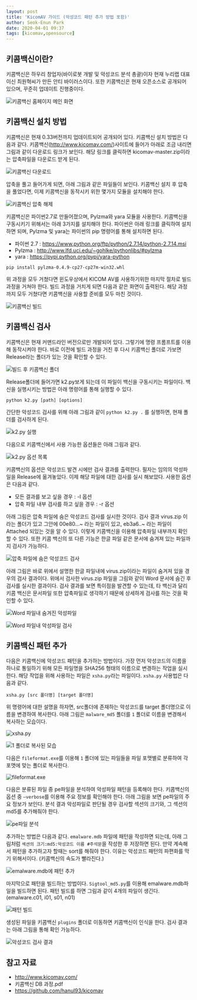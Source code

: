 ```yaml
---
layout: post
title: 'KicomAV 가이드 (악성코드 패턴 추가 방법 포함)'
author: Seok-Enun Park
date: 2020-04-01 09:37
tags: [kicomav,opensource]
---
```

## 키콤백신이란?

키콤백신은 하우리 창업자(바이로봇 개발 및 악성코드 분석 총괄)이자 현재 누리랩 대표이신 최원혁씨가 만든 안티 바이러스이다. 또한 키콤백신은 현재 오픈소스로 공개되어 있으며, 꾸준히 업데이트 진행중이다.

![키콤백신 홈페이지 메인 화면](/files/kicomav_guide_1.png)

## 키콤백신 설치 방법

키콤백신은 현재 0.33버전까지 업데이트되어 공개되어 있다. 키콤백신 설치 방법은 다음과 같다.
키콤백신(http://www.kicomav.com/)사이트에 들어가 아래로 조금 내리면 그림과 같이 다운로드 링크가 보인다. 해당 링크를 클릭하면 kicomav-master.zip이라는 압축파일을 다운로드 받게 된다.

![키콤백신 다운로드](/files/kicomav_guide_2.png)

압축을 풀고 들어가게 되면, 아래 그림과 같은 파일들이 보인다. 키콤백신 설치 후 압축을 풀었다면, 이제 키콤백신을 동작시키 위한 몇가지 모듈을 설치해야 한다.

![키콤백신 압축 해제](/files/kicomav_guide_3.png)

키콤백신은 파이썬2.7로 만들어졌으며, Pylzma와 yara 모듈을 사용한다. 키콤백신을 구동시키기 위해서는 아래 3가지를 설치해야 한다. 파이썬은 아래 링크를 클릭하여 설치하면 되며, Pylzma 및 yara는 파이썬의 pip 명령어를 통해 설치하면 된다.

- 파이썬 2.7 : <https://www.python.org/ftp/python/2.7.14/python-2.7.14.msi>
- Pylzma : <http://www.lfd.uci.edu/~gohlke/pythonlibs/#pylzma>
- yara : <https://pypi.python.org/pypi/yara-python>

```
pip install pylzma-0.4.9-cp27-cp27m-win32.whl
```

위 과정을 모두 거쳤다면 윈도우상에서 KICOM AV를 사용하기위한 마지막 절차로 빌드과정을 거쳐야 한다. 빌드 과정을 거치게 되면 다음과 같은 화면이 출력된다. 해당 과정까지 모두 거쳤다면 키콤백신을 사용할 준비를 모두 마친 것이다.

![키콤백신 빌드](/files/kicomav_guide_4.png)

## 키콤백신 검사

키콤백신은 현재 커맨드라인 버전으로만 개발되어 있다. 그렇기에 명령 프롬프트를 이용해 동작시켜야 한다. 바로 이전에 빌드 과정을 거친 후 다시 키콤백신 폴더로 가보면 Release라는 폴더가 있는 것을 확인할 수 있다.

![빌드 후 키콤백신 폴더](/files/kicomav_guide_5.png)

Release폴더에 들어가면 k2.py보게 되는데 이 파일이 백신을 구동시키는 파일이다. 백신을 실행시키는 방법은 아래 명령어를 통해 실행할 수 있다.

```
python k2.py [path] [options]
```

간단한 악성코드 검사를 위해 아래 그림과 같이 ```python k2.py .``` 를 실행하면, 현재 폴더를 검사하게 된다.

![k2.py 실행](/files/kicomav_guide_6.png)

다음으로 키콤백신에서 사용 가능한 옵션들은 아래 그림과 같다.

![k2.py 옵션 목록](/files/kicomav_guide_7.png)

키콤백신의 옵션은 악성코드 발견 시에만 검사 결과를 출력한다. 필자는 임의의 악성파일을 Release에 옮겨놓았다. 이제 해당 파일에 대한 검사를 실시 해보았다. 사용한 옵션은 다음과 같다.

- 모든 결과를 보고 싶을 경우 : -I 옵션
- 압축 파일 내부 검사를 하고 싶을 경우 : -r 옵션

아래 그림은 압축 파일에 숨은 악성코드 검사를 실시한 것이다. 검사 결과 virus.zip 이라는 폴더가 있고 그안에 00e80…~ 라는 파일이 있고, eb3a6..~ 라는 파일이 Attached 되있는 것을 알 수 있다. 이렇게 키콤백신을 이용해 압축파일 내부까지 확인 할 수 있다. 또한 키콤 백신의 또 다른 기능은 한글 파일 같은 문서에 숨겨져 있는 파일까지 검사가 가능하다.

![압축 파일에 숨은 악성코드 검사](/files/kicomav_guide_8.png)

아래 그림은 바로 위에서 설명한 한글 파일내에 virus.zip이라는 파일이 숨겨져 있을 경우의 검사 결과이다. 위에서 검사한 virus.zip 파일을 그림와 같이 Word 문서에 숨긴 후 검사를 실시한 결과이다. 검사 결과를 보면 특이점을 발견할 수 있는데, 타 백신과 달리 키콤 백신은 문서파일 또한 압축파일로 생각하기 때문에 상세하게 검사를 하는 것을 확인할 수 있다.

![Word 파일내 숨겨진 악성파일](/files/kicomav_guide_9.png)

![Word 파일내 악성파일 검사](/files/kicomav_guide_10.png)

## 키콤백신 패턴 추가

다음은 키콤백신에 악성코드 패턴을 추가하는 방법이다. 가장 먼저 악성코드의 이름을 하나로 통일하기 위해 모든 파일명을 SHA256 형태의 이름으로 변경하는 작업을 실시한다. 해당 작업을 위해 사용하는 파일은 ```xsha.py```라는 파일이다. ```xsha.py``` 사용법은 다음과 같다.

```
xsha.py [src 폴더명] [target 폴더명] 
```

위 명령어에 대한 설명을 하자면, src폴더에 존재하는 악성코드를 target 폴더명으로 이름을 변경하여 복사한다. 아래 그림은 ```malware_md5``` 폴더를 ```1``` 폴더로 이름을 변경해서 복사하는 모습이다.

![xsha.py](/files/kicomav_guide_11.png)

![1 폴더로 복사된 모습](/files/kicomav_guide_12.png)

다음은 ```fileformat.exe```를 이용해 ```1``` 폴더에 있는 파일들을 파일 포맷별로 분류하여 각 포맷에 맞는 폴더로 복사한다.

![fileformat.exe](/files/kicomav_guide_13.png)

다음은 분류된 파일 중 pe파일을 분석하여 악성파일 패턴을 등록해야 한다. 키콤백신의 옵션 중 ```–verbose```를 이용해 주요 정보를 확인해야 한다. 아래 그림을 보면 pe파일의 주요 정보가 보인다. 분석 결과 악성파일로 판단될 경우 검사할 섹션의 크기와, 그 섹션의 md5를 추가해줘야 한다. 

![pe파일 분석](/files/kicomav_guide_14.png)

추가하는 방법은 다음과 같다. ```emalware.mdb``` 파일에 패턴을 작성하면 되는데, 아래 그림처럼 ```섹션의 크기:md5:악성코드 이름 #주석문```을 작성한 후 저장하면 된다. 만약 계속해서 패턴을 추가하고자 할때는 sort를 해줘야 한다. 이유는 악성코드 패턴의 파편화를 막기 위해서이다. (키콤백신의 속도가 빨라진다.) 

![emalware.mdb에 패턴 추가](/files/kicomav_guide_15.png)


마지막으로 패턴을 빌드하는 방법이다. ```Sigtool_md5.py```를 이용해 emalware.mdb파일을 빌드하면 된다. 패턴 빌드를 하면  그림과 같이 4개의 파일이 생긴다.(emalware.c01, i01, s01, n01)

![패턴 빌드](/files/kicomav_guide_16.png)

생성된 파일을 키콤백신 ```plugins``` 폴더로 이동하면 키콤백신이 인식을 한다. 검사 결과는 아래 그림을 통해 확인 가능하다.

![악성코드 검사 결과](/files/kicomav_guide_17.png)


## 참고 자료

- <http://www.kicomav.com/>
- 키콤백신 DB 과정.pdf
- <https://github.com/hanul93/kicomav>
